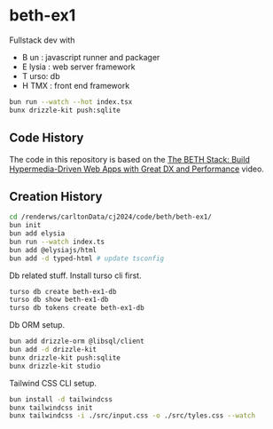 # beth-ex1

Fullstack dev with

- B un : javascript runner and packager
- E lysia : web server framework
- T urso: db
- H TMX : front end framework

```bash
bun run --watch --hot index.tsx
bunx drizzle-kit push:sqlite
```

## Code History

The code in this repository is based on the
[The BETH Stack: Build Hypermedia-Driven Web Apps with Great DX and Performance](https://youtu.be/cpzowDDJj24?si=SE5Qvf3WLgcbW5IH)
video.

## Creation History

```bash
cd /renderws/carltonData/cj2024/code/beth/beth-ex1/
bun init
bun add elysia
bun run --watch index.ts
bun add @elysiajs/html
bun add -d typed-html # update tsconfig
```

Db related stuff. Install turso cli first.

```bash
turso db create beth-ex1-db
turso db show beth-ex1-db
turso db tokens create beth-ex1-db
```

Db ORM setup.

```bash
bun add drizzle-orm @libsql/client
bun add -d drizzle-kit
bunx drizzle-kit push:sqlite
bunx drizzle-kit studio
```

Tailwind CSS CLI setup.

```bash
bun install -d tailwindcss
bunx tailwindcss init
bunx tailwindcss -i ./src/input.css -o ./src/tyles.css --watch
```
